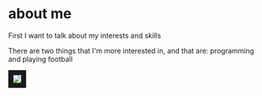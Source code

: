 <!DOCTYPE html>
<html>
<head>
<title>Page Title</title>
</head>
<body>

<h1>about me</h1>
<p>First I want to talk about my interests and skills</p>
<p>There are two things that I'm more interested in, and that are: programming and playing football</p>
<p></p>
<p></p>
<img src="C:\Users\Administrator\Desktop\111111111.jpg" border="10" >
</body>
</html>
